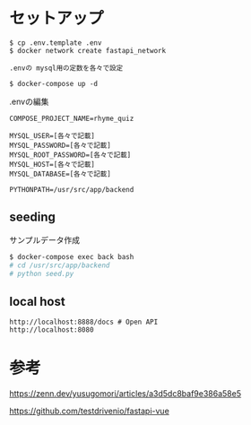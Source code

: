 # セットアップ

```
$ cp .env.template .env
$ docker network create fastapi_network

.envの mysql用の定数を各々で設定

$ docker-compose up -d
```

.envの編集

```
COMPOSE_PROJECT_NAME=rhyme_quiz

MYSQL_USER=[各々で記載]
MYSQL_PASSWORD=[各々で記載]
MYSQL_ROOT_PASSWORD=[各々で記載]
MYSQL_HOST=[各々で記載]
MYSQL_DATABASE=[各々で記載]

PYTHONPATH=/usr/src/app/backend
```

## seeding
サンプルデータ作成

```sh
$ docker-compose exec back bash
# cd /usr/src/app/backend
# python seed.py
```

## local host

```
http://localhost:8888/docs # Open API
http://localhost:8080
```

# 参考
https://zenn.dev/yusugomori/articles/a3d5dc8baf9e386a58e5

https://github.com/testdrivenio/fastapi-vue
